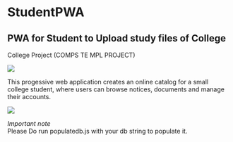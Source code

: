 # StudentPWA

## PWA for Student to Upload study files of College

College Project
(COMPS TE MPL PROJECT)

![](https://github.com/Saurabhrkp/studentPWA/tree/master/public/Git/start.gif)

This progessive web application creates an online catalog for a small college student, where users can browse notices, documents and manage their accounts.

![](https://github.com/Saurabhrkp/studentPWA/tree/master/public/Git/demo.gif)

_Important note_ <br/> Please Do run populatedb.js with your db string to populate it.
<br/>
